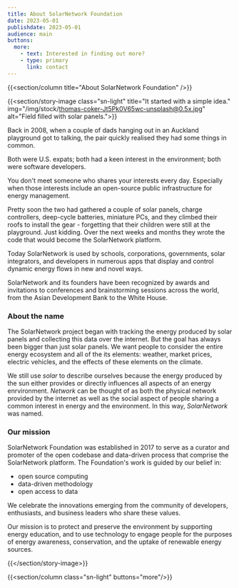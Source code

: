 ```yaml
---
title: About SolarNetwork Foundation
date: 2023-05-01
publishdate: 2023-05-01
audience: main
buttons:
  more:
    - text: Interested in finding out more?
    - type: primary
      link: contact
---
```

{{<section/column title="About SolarNetwork Foundation" />}}

{{<section/story-image class="sn-light" title="It started with a simple idea."
  img="/img/stock/thomas-coker-Jt5Pk0V65wc-unsplash@0.5x.jpg"
  alt="Field filled with solar panels.">}}

Back in 2008, when a couple of dads hanging out in an Auckland playground got to talking, the pair
quickly realised they had some things in common.

Both were U.S. expats; both had a keen interest in the environment; both were software developers.

You don't meet someone who shares your interests every day. Especially when those interests include
an open-source public infrastructure for energy management.

Pretty soon the two had gathered a couple of solar panels, charge controllers, deep-cycle batteries,
miniature PCs, and they climbed their roofs to install the gear - forgetting that their children
were still at the playground. Just kidding. Over the next weeks and months they wrote the code that
would become the SolarNetwork platform.

Today SolarNetwork is used by schools, corporations, governments, solar integrators, and developers
in numerous apps that display and control dynamic energy flows in new and novel ways.

SolarNetwork and its founders have been recognized by awards and invitations to conferences and
brainstorming sessions across the world, from the Asian Development Bank to the White House.

### About the name

The SolarNetwork project began with tracking the energy produced by solar panels and collecting this
data over the internet. But the goal has always been bigger than just solar panels. We want people
to consider the entire energy ecosystem and all of the its elements: weather, market prices,
electric vehicles, and the effects of these elements on the climate.

We still use _solar_ to describe ourselves because the energy produced by the sun either provides or
directly influences all aspects of an energy enrvironment. _Network_ can be thought of as both the
physical network provided by the internet as well as the social aspect of people sharing a common
interest in energy and the environment. In this way, _SolarNetwork_ was named.

### Our mission

SolarNetwork Foundation was established in 2017 to serve as a curator and promoter of the open
codebase and data-driven process that comprise the SolarNetwork platform. The Foundation's work is
guided by our belief in:

* open source computing
* data-driven methodology
* open access to data

We celebrate the innovations emerging from the community of developers, enthusiasts, and business
leaders who share these values.

Our mission is to protect and preserve the environment by supporting energy education, and to use
technology to engage people for the purposes of energy awareness, conservation, and the uptake of
renewable energy sources.

{{</section/story-image>}}

{{<section/column class="sn-light" buttons="more"/>}}
